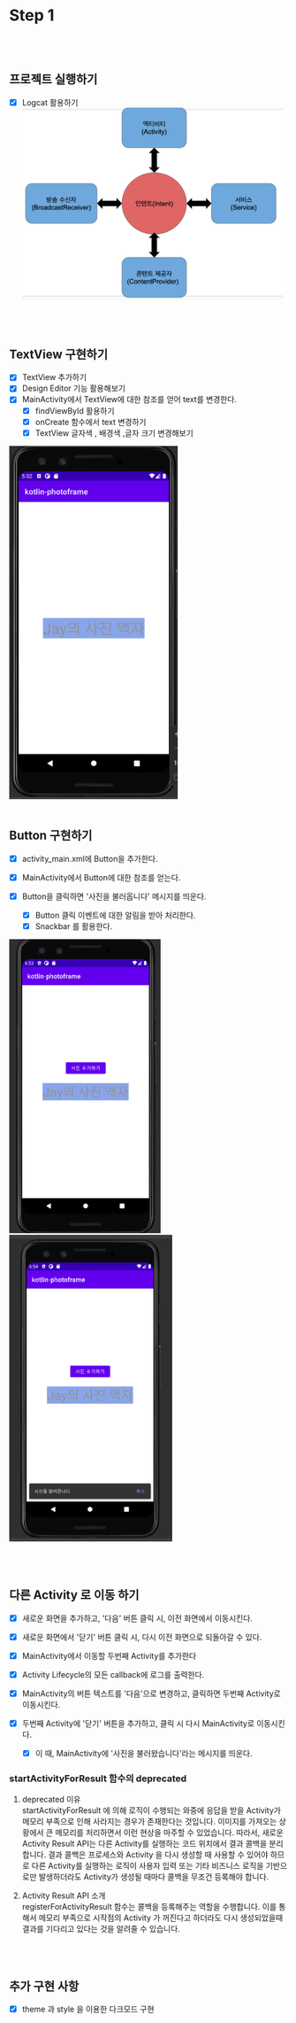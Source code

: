 # Step 1

<br></br>

## 프로젝트 실행하기

- [x] Logcat 활용하기
  ![img.png](img.png)

<br></br>

## TextView 구현하기

- [x] TextView 추가하기
- [x] Design Editor 기능 활용해보기
- [x] MainActivity에서 TextView에 대한 참조를 얻어 text를 변경한다.
    - [x] findViewById 활용하기
    - [x] onCreate 함수에서 text 변경하기
    - [x] TextView 글자색 , 배경색 ,글자 크기 변경해보기

![img_1.png](img_1.png)
<br></br>

## Button 구현하기

- [x] activity_main.xml에 Button을 추가한다.

- [x] MainActivity에서 Button에 대한 참조를 얻는다.
- [x] Button을 클릭하면 '사진을 불러옵니다' 메시지를 띄운다.
    - [x] Button 클릭 이벤트에 대한 알림을 받아 처리한다.
    - [x] Snackbar 를 활용한다.

![img_2.png](img_2.png)
![img_4.png](img_4.png)

<br></br>

## 다른 Activity 로 이동 하기

- [x] 새로운 화면을 추가하고, '다음' 버튼 클릭 시, 이전 화면에서 이동시킨다.
- [x] 새로운 화면에서 '닫기' 버튼 클릭 시, 다시 이전 화면으로 되돌아갈 수 있다.


- [x] MainActivity에서 이동할 두번째 Activity를 추가한다
- [x] Activity Lifecycle의 모든 callback에 로그를 출력한다.
- [x] MainActivity의 버튼 텍스트를 '다음'으로 변경하고, 클릭하면 두번째 Activity로 이동시킨다.
- [x] 두번째 Activity에 '닫기' 버튼을 추가하고, 클릭 시 다시 MainActivity로 이동시킨다.
    - [x] 이 때, MainActivity에 '사진을 불러왔습니다'라는 메시지를 띄운다.

### startActivityForResult 함수의 deprecated

1. deprecated 이유   
   startActivityForResult 에 의해 로직이 수행되는 와중에 응답을 받을 Activity가 메모리 부족으로 인해 사라지는 경우가 존재한다는 것입니다. 이미지를
   가져오는 상황에서 큰 메모리를 처리하면서 이런 현상을 마주할 수 있었습니다. 따라서, 새로운 Activity Result API는 다른 Activity를 실행하는 코드
   위치에서 결과 콜백을 분리합니다. 결과 콜백은 프로세스와 Activity 을 다시 생성할 때 사용할 수 있어야 하므로 다른 Activity를 실행하는 로직이 사용자 입력 또는
   기타 비즈니스 로직을 기반으로만 발생하더라도 Activity가 생성될 때마다 콜백을 무조건 등록해야 합니다.

2. Activity Result API 소개  
   registerForActivityResult 함수는 콜백을 등록해주는 역할을 수행합니다. 이를 통해서 메모리 부족으로 시작점의 Activity 가 꺼진다고 하더라도 다시
   생성되었을때 결과를 기다리고 있다는 것을 알려줄 수 있습니다.

<br></br>

## 추가 구현 사항

- [x] theme 과 style 을 이용한 다크모드 구현
